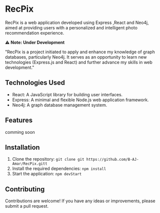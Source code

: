 # RecPix
RecPix is a web application developed using Express ,React and Neo4j, aimed at providing users with a personalized and intelligent photo recommendation experience. 

⚠️ **Note: Under Development**

"RecPix is a project initiated to apply and enhance my knowledge of graph databases, particularly Neo4j. It serves as an opportunity to learn new technologies (Express.js and React) and further advance my skills in web development."

## Technologies Used
- React: A JavaScript library for building user interfaces.
- Express: A minimal and flexible Node.js web application framework.
- Neo4j: A graph database management system.

## Features

comming soon

## Installation

1. Clone the repository: `git clone git https://github.com/B-AJ-Amar/RecPix.gitt`
2. Install the required dependencies: `npm install`
3. Start the application: `npm devStart`


## Contributing

Contributions are welcome! If you have any ideas or improvements, please submit a pull request.

<!-- ## License

This project is licensed under the [MIT License](LICENSE).

## Contact

For any questions or inquiries, please contact us at "amarbouakaz -->
